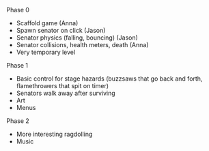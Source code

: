 Phase 0
- Scaffold game (Anna)
- Spawn senator on click (Jason)
- Senator physics (falling, bouncing) (Jason)
- Senator collisions, health meters, death (Anna)
- Very temporary level

Phase 1
- Basic control for stage hazards (buzzsaws that go back and forth, flamethrowers that spit on timer)
- Senators walk away after surviving
- Art
- Menus

Phase 2
- More interesting ragdolling
- Music